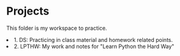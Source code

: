Projects
========

This folder is my workspace to practice.
<li>1. DS: Practicing in class material and homework related points.</li>
<li>2. LPTHW: My work and notes for "Learn Python the Hard Way" </li>

